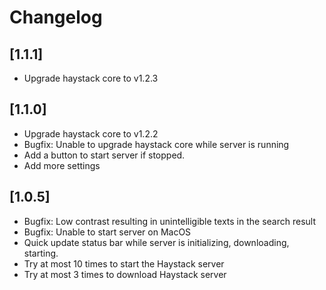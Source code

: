 # Changelog

## [1.1.1]
- Upgrade haystack core to v1.2.3

## [1.1.0]
- Upgrade haystack core to v1.2.2
- Bugfix: Unable to upgrade haystack core while server is running
- Add a button to start server if stopped.
- Add more settings

## [1.0.5]
- Bugfix: Low contrast resulting in unintelligible texts in the search result
- Bugfix: Unable to start server on MacOS
- Quick update status bar while server is initializing, downloading, starting.
- Try at most 10 times to start the Haystack server
- Try at most 3 times to download Haystack server
